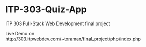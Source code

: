 # ITP-303-Quiz-App
ITP 303 Full-Stack Web Development final project

Live Demo on http://303.itpwebdev.com/~toraman/final_project/php/index.php
